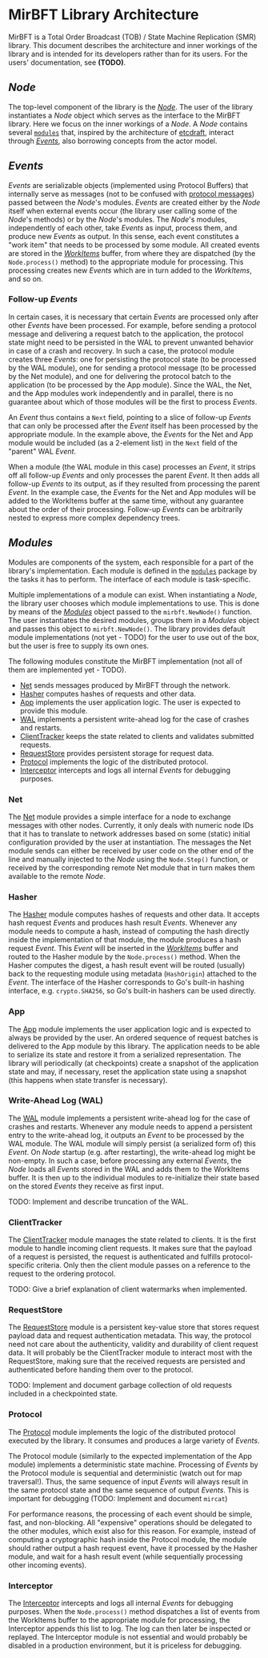 # MirBFT Library Architecture

MirBFT is a Total Order Broadcast (TOB) / State Machine Replication (SMR) library.
This document describes the architecture and inner workings of the library
and is intended for its developers rather than for its users.
For the users' documentation, see **(TODO)**.


## _Node_

The top-level component of the library is the [_Node_](/node.go).
The user of the library instantiates a _Node_ object which serves as the interface to the MirBFT library.
Here we focus on the inner workings of a _Node_.
A _Node_ contains several [`modules`](/pkg/modules) that,
inspired by the architecture of [etcdraft](https://github.com/etcd-io/etcd/tree/master/raft),
interact through [_Events_](/protos/eventpb/eventpb.proto), also borrowing concepts from the actor model.


## _Events_

_Events_ are serializable objects (implemented using Protocol Buffers) that internally serve as messages
(not to be confused with [protocol messages](/protos/messagepb/messagepb.proto)) passed between the _Node_'s modules.
_Events_ are created either by the _Node_ itself when external events occur
(the library user calling some of the _Node_'s methods) or by the _Node_'s modules.
The _Node_'s modules, independently of each other, take _Events_ as input, process them,
and produce new _Events_ as output.
In this sense, each event constitutes a "work item" that needs to be processed by some module.
All created events are stored in the [_WorkItems_](/workitems.go) buffer,
from where they are dispatched (by the `Node.process()` method) to the appropriate module for processing.
This processing creates new _Events_ which are in turn added to the _WorkItems_, and so on.

### Follow-up _Events_

In certain cases, it is necessary that certain _Events_ are processed only after other _Events_ have been processed.
For example, before sending a protocol message and delivering a request batch to the application,
the protocol state might need to be persisted in the WAL to prevent unwanted behavior in case of a crash and recovery.
In such a case, the protocol module creates three _Events_: one for persisting the protocol state
(to be processed by the WAL module), one for sending a protocol message (to be processed by the Net module),
and one for delivering the protocol batch to the application (to be processed by the App module).
Since the WAL, the Net, and the App modules work independently and in parallel,
there is no guarantee about which of those modules will be the first to process _Events_.

An _Event_ thus contains a `Next` field, pointing to a slice of follow-up _Events_
that can only be processed after the _Event_ itself has been processed by the appropriate module.
In the example above, the _Events_ for the Net and App module would be included (as a 2-element list)
in the `Next` field of the "parent" WAL _Event_.

When a module (the WAL module in this case) processes an _Event_, it strips off all follow-up _Events_ and
only processes the parent _Event_.
It then adds all follow-up _Events_ to its output, as if they resulted from processing the parent _Event_.
In the example case, the _Events_ for the Net and App modules will be added to the WorkItems buffer at the same time,
without any guarantee about the order of their processing.
Follow-up _Events_ can be arbitrarily nested to express more complex dependency trees.


## _Modules_

Modules are components of the system, each responsible for a part of the library's implementation.
Each module is defined in the [`modules`](/pkg/modules) package by the tasks it has to perform.
The interface of each module is task-specific.

Multiple implementations of a module can exist.
When instantiating a _Node_, the library user chooses which module implementations to use.
This is done by means of the [_Modules_](/pkg/modules/modules.go) object passed to the `mirbft.NewNode()` function.
The user instantiates the desired modules, groups them in a _Modules_ object and passes this object to `mirbft.NewNode()`.
The library provides default module implementations (not yet - TODO) for the user to use out of the box,
but the user is free to supply its own ones.

The following modules constitute the MirBFT implementation (not all of them are implemented yet - TODO).
- [Net](/pkg/modules/net.go) sends messages produced by MirBFT through the network.
- [Hasher](/pkg/modules/hasher.go) computes hashes of requests and other data.
- [App](/pkg/modules/app.go) implements the user application logic. The user is expected to provide this module.
- [WAL](/pkg/modules/wal.go) implements a persistent write-ahead log for the case of crashes and restarts.
- [ClientTracker](/pkg/modules/clienttracker.go) keeps the state related to clients and validates submitted requests.
- [RequestStore](/pkg/modules/requeststore.go) provides persistent storage for request data.
- [Protocol](/pkg/modules/protocol.go) implements the logic of the distributed protocol.
- [Interceptor](/pkg/modules/eventinterceptor.go) intercepts and logs all internal _Events_ for debugging purposes.

### Net

The [Net](/pkg/modules/net.go) module provides a simple interface for a node to exchange messages with other nodes.
Currently, it only deals with numeric node IDs
that it has to translate to network addresses based on some (static) initial configuration
provided by the user at instantiation.
The messages the Net module sends can either be received by user code on the other end of the line
and manually injected to the _Node_ using the `Node.Step()` function,
or received by the corresponding remote Net module that in turn makes them available to the remote _Node_.

### Hasher

The [Hasher](/pkg/modules/hasher.go) module computes hashes of requests and other data.
It accepts hash request _Events_ and produces hash result _Events_.
Whenever any module needs to compute a hash,
instead of computing the hash directly inside the implementation of that module,
the module produces a hash request _Event_.
This _Event_ will be inserted in the [_WorkItems_](/workitems.go) buffer and
routed to the Hasher module by the `Node.process()` method.
When the Hasher computes the digest, a hash result event will be routed (usually) back to the requesting module
using metadata (`HashOrigin`) attached to the _Event_.
The interface of the Hasher corresponds to Go's built-in hashing interface, e.g. `crypto.SHA256`,
so Go's built-in hashers can be used directly.

### App

The [App](/pkg/modules/app.go) module implements the user application logic
and is expected to always be provided by the user.
An ordered sequence of request batches is delivered to the App module by this library.
The application needs to be able to serialize its state and restore it from a serialized representation.
The library will periodically (at checkpoints) create a snapshot of the application state and may, if necessary,
reset the application state using a snapshot (this happens when state transfer is necessary).

### Write-Ahead Log (WAL)

The [WAL](/pkg/modules/wal.go) module implements a persistent write-ahead log for the case of crashes and restarts.
Whenever any module needs to append a persistent entry to the write-ahead log,
it outputs an _Event_ to be processed by the WAL module.
The WAL module will simply persist (a serialized form of) this _Event_.
On _Node_ startup (e.g. after restarting), the write-ahead log might be non-empty.
In such a case, before processing any external _Events_, the _Node_ loads all _Events_ stored in the WAL
and adds them to the WorkItems buffer.
It is then up to the individual modules to re-initialize their state
based on the stored _Events_ they receive as first input.

TODO: Implement and describe truncation of the WAL.

### ClientTracker

The [ClientTracker](/pkg/modules/clienttracker.go) module manages the state related to clients.
It is the first module to handle incoming client requests.
It makes sure that the payload of a request is persisted, the request is authenticated
and fulfills protocol-specific criteria.
Only then the client module passes on a reference to the request to the ordering protocol.

TODO: Give a brief explanation of client watermarks when implemented.

### RequestStore

The [RequestStore](/pkg/modules/requeststore.go) module is a persistent key-value store
that stores request payload data and request authentication metadata.
This way, the protocol need not care about the authenticity, validity and durability of client request data.
It will probably be the ClientTracker module to interact most with the RequestStore,
making sure that the received requests are persisted and authenticated before handing them over to the protocol.

TODO: Implement and document garbage collection of old requests included in a checkpointed state.

### Protocol

The [Protocol](/pkg/modules/protocol.go) module implements the logic of the distributed protocol
executed by the library.
It consumes and produces a large variety of _Events_.

The Protocol module (similarly to the expected implementation of the App module)
implements a deterministic state machine.
Processing of _Events_ by the Protocol module is sequential and deterministic (watch out for map traversal!).
Thus, the same sequence of input _Events_
will always result in the same protocol state and the same sequence of output _Events_.
This is important for debugging (TODO: Implement and document `mircat`)

For performance reasons, the processing of each event should be simple, fast, and non-blocking.
All "expensive" operations should be delegated to the other modules, which exist also for this reason.
For example, instead of computing a cryptographic hash inside the Protocol module,
the module should rather output a hash request event, have it processed by the Hasher module,
and wait for a hash result event (while sequentially processing other incoming events).

### Interceptor

The [Interceptor](/pkg/modules/eventinterceptor.go) intercepts and logs all internal _Events_ for debugging purposes.
When the `Node.process()` method dispatches a list of events
from the WorkItems buffer to the appropriate module for processing,
the Interceptor appends this list to log.
The log can then later be inspected or replayed.
The Interceptor module is not essential and would probably be disabled in a production environment,
but it is priceless for debugging.

